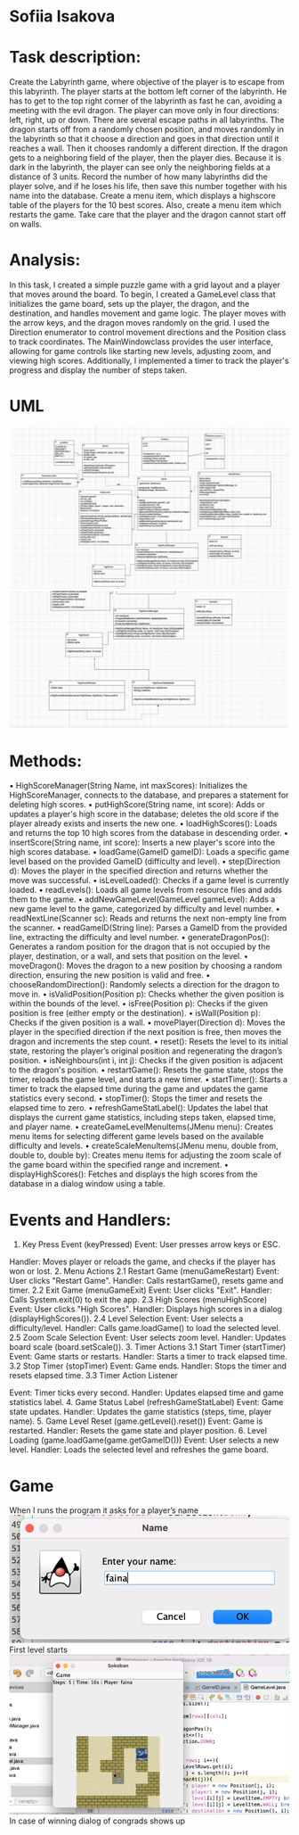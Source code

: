 
# Sofiia Isakova
# Task description:
Create the Labyrinth game, where objective of the player is to escape from this labyrinth. The player starts at the bottom left corner of the labyrinth. He has to get to the top right corner of the labyrinth as fast he can, avoiding a meeting with the evil dragon. The player can move only in four directions: left, right, up or down.
There are several escape paths in all labyrinths. The dragon starts off from a randomly chosen position, and moves randomly in the labyrinth so that it choose a direction and goes in that direction until it reaches a wall. Then it chooses randomly a different direction. If the dragon gets to a neighboring field of the player, then the player dies. Because it is dark in the labyrinth, the player can see only the neighboring fields at a distance of 3 units. Record the number of how many labyrinths did the player solve, and if he loses his life, then save this number together with his name into the database. Create a menu item, which displays a highscore table of the players for the 10 best scores. Also, create a menu item which restarts the game.
Take care that the player and the dragon cannot start off on walls.
# Analysis:
In this task, I created a simple puzzle game with a grid layout and a player that moves around the board. To begin, I created a GameLevel class that initializes the game board, sets up the player, the dragon, and the destination, and handles movement and game logic. The player moves with the arrow keys, and the dragon moves randomly on the grid. I used the Direction enumerator to control movement directions and the Position class to track coordinates. The MainWindowclass provides the user interface, allowing for game controls like starting new levels, adjusting zoom, and viewing high scores. Additionally, I implemented a timer to track the player's progress and display the number of steps taken.

# UML
![UML](images/uml1.png)
![UML](images/uml2.png)

# Methods:
• HighScoreManager(String Name, int maxScores): Initializes the HighScoreManager, connects to the database, and prepares a statement for deleting high scores.
• putHighScore(String name, int score): Adds or updates a player's high score in the database; deletes the old score if the player already exists and inserts the new one.
• loadHighScores(): Loads and returns the top 10 high scores from the database in descending order.
• insertScore(String name, int score): Inserts a new player's score into the high scores database.
• loadGame(GameID gameID): Loads a specific game level based on the provided GameID (difficulty and level).
• step(Direction d): Moves the player in the specified direction and returns whether the move was successful.
• isLevelLoaded(): Checks if a game level is currently loaded.
• readLevels(): Loads all game levels from resource files and adds them to the game.
• addNewGameLevel(GameLevel gameLevel): Adds a new game level to the game,
categorized by difficulty and level number.
• readNextLine(Scanner sc): Reads and returns the next non-empty line from the scanner.
• readGameID(String line): Parses a GameID from the provided line, extracting the
difficulty and level number.
• generateDragonPos(): Generates a random position for the dragon that is not occupied
by the player, destination, or a wall, and sets that position on the level.
• moveDragon(): Moves the dragon to a new position by choosing a random direction,
ensuring the new position is valid and free.
• chooseRandomDirection(): Randomly selects a direction for the dragon to move in.
• isValidPosition(Position p): Checks whether the given position is within the bounds of
the level.
• isFree(Position p): Checks if the given position is free (either empty or the destination).
• isWall(Position p): Checks if the given position is a wall.
• movePlayer(Direction d): Moves the player in the specified direction if the next position
is free, then moves the dragon and increments the step count.
• reset(): Resets the level to its initial state, restoring the player’s original position and
regenerating the dragon’s position.
• isNeighbours(int i, int j): Checks if the given position is adjacent to the dragon's
position.
• restartGame(): Resets the game state, stops the timer, reloads the game level, and starts
a new timer.
• startTimer(): Starts a timer to track the elapsed time during the game and updates the
game statistics every second.
• stopTimer(): Stops the timer and resets the elapsed time to zero.
• refreshGameStatLabel(): Updates the label that displays the current game statistics,
including steps taken, elapsed time, and player name.
• createGameLevelMenuItems(JMenu menu): Creates menu items for selecting different
game levels based on the available difficulty and levels.
• createScaleMenuItems(JMenu menu, double from, double to, double by): Creates menu items
for adjusting the zoom scale of the game board within the specified range and
increment.
• displayHighScores(): Fetches and displays the high scores from the database in a dialog
window using a table.
# Events and Handlers:
1. Key Press Event (keyPressed)
Event: User presses arrow keys or ESC.

Handler: Moves player or reloads the game, and checks if the player has won or lost. 
2. Menu Actions
2.1 Restart Game (menuGameRestart) Event: User clicks "Restart Game".
Handler: Calls restartGame(), resets game and timer. 
2.2 Exit Game (menuGameExit)
Event: User clicks "Exit".
Handler: Calls System.exit(0) to exit the app. 
2.3 High Scores (menuHighScore)
Event: User clicks "High Scores".
Handler: Displays high scores in a dialog (displayHighScores()). 
2.4 Level Selection
Event: User selects a difficulty/level.
Handler: Calls game.loadGame() to load the selected level. 
2.5 Zoom Scale Selection
Event: User selects zoom level.
Handler: Updates board scale (board.setScale()). 
3. Timer Actions
3.1 Start Timer (startTimer)
Event: Game starts or restarts.
Handler: Starts a timer to track elapsed time.
3.2 Stop Timer (stopTimer) Event: Game ends.
Handler: Stops the timer and resets elapsed time. 
3.3 Timer Action Listener

Event: Timer ticks every second.
Handler: Updates elapsed time and game statistics label. 
4. Game Status Label (refreshGameStatLabel)
Event: Game state updates.
Handler: Updates the game statistics (steps, time, player name). 
5. Game Level Reset (game.getLevel().reset())
Event: Game is restarted.
Handler: Resets the game state and player position. 
6. Level Loading (game.loadGame(game.getGameID()))
Event: User selects a new level.
Handler: Loads the selected level and refreshes the game board.

# Game
When I runs the program it asks for a player’s name
![inputOfName](images/name_inp.png)
First level starts
![firstLevel](images/game_begin.png)
In case of winning dialog of congrads shows up


